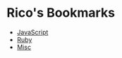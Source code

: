 Rico's Bookmarks
================

* [JavaScript](JavaScript.md)
* [Ruby](Ruby.md)
* [Misc](Misc.md)
